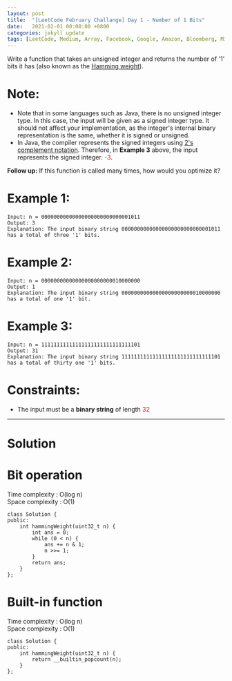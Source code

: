 ```yaml
---
layout: post
title:  "[LeetCode February Challange] Day 1 - Number of 1 Bits"
date:   2021-02-01 00:00:00 +0800
categories: jekyll update
tags: [LeetCode, Medium, Array, Facebook, Google, Amazon, Bloomberg, Microsoft, Adobe, ByteDance, Uber, Apple, Flipkart, Salesforce, FactSet]
---
```

Write a function that takes an unsigned integer and returns the number of '1' bits it has (also known as the [Hamming weight](http://en.wikipedia.org/wiki/Hamming_weight)).

# Note:

- Note that in some languages such as Java, there is no unsigned integer type. In this case, the input will be given as a signed integer type. It should not affect your implementation, as the integer's internal binary representation is the same, whether it is signed or unsigned.
- In Java, the compiler represents the signed integers using [2's complement notation](https://en.wikipedia.org/wiki/Two%27s_complement). Therefore, in **Example 3** above, the input represents the signed integer. <font color="red">-3</font>.

**Follow up:** If this function is called many times, how would you optimize it?

# Example 1:

	Input: n = 00000000000000000000000000001011
	Output: 3
	Explanation: The input binary string 00000000000000000000000000001011 has a total of three '1' bits.

# Example 2:

	Input: n = 00000000000000000000000010000000
	Output: 1
	Explanation: The input binary string 00000000000000000000000010000000 has a total of one '1' bit.

# Example 3:

	Input: n = 11111111111111111111111111111101
	Output: 31
	Explanation: The input binary string 11111111111111111111111111111101 has a total of thirty one '1' bits.

# Constraints:

- The input must be a **binary string** of length <font color="red">32</font>

______________________  

# Solution  

# Bit operation

Time complexity : O(log n)  
Space complexity : O(1)  

	class Solution {
	public:
	    int hammingWeight(uint32_t n) {
	        int ans = 0;
	        while (0 < n) {
	            ans += n & 1;
	            n >>= 1;
	        }
	        return ans;
	    }
	};

# Built-in function

Time complexity : O(log n)  
Space complexity : O(1)  

	class Solution {
	public:
	    int hammingWeight(uint32_t n) {
	        return __builtin_popcount(n);
	    }
	};